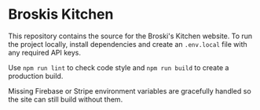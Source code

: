 # Broskis Kitchen

This repository contains the source for the Broski's Kitchen website. To run the project locally, install dependencies and create an `.env.local` file with any required API keys.

Use `npm run lint` to check code style and `npm run build` to create a production build.

Missing Firebase or Stripe environment variables are gracefully handled so the site can still build without them.
